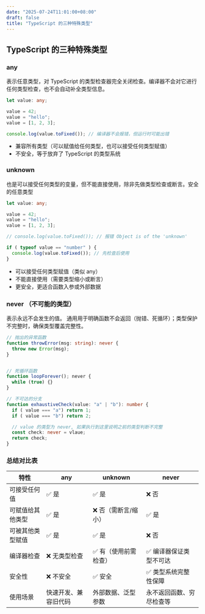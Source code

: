 ```yaml
---
date: "2025-07-24T11:01:00+08:00"
draft: false
title: "TypeScript 的三种特殊类型"
---
```


## TypeScript 的三种特殊类型

### any

表示任意类型，对 TypeScript 的类型检查器完全关闭检查。编译器不会对它进行任何类型检查，也不会自动补全类型信息。

```TypeScript
let value: any;

value = 42;
value = "hello";
value = [1, 2, 3];

console.log(value.toFixed()); // 编译器不会报错，但运行时可能出错
```

- 兼容所有类型（可以赋值给任何类型，也可以接受任何类型赋值）
- 不安全，等于放弃了 TypeScript 的类型系统

### unknown

也是可以接受任何类型的变量，但不能直接使用，除非先做类型检查或断言。安全的任意类型

```TypeScript
let value: any;

value = 42;
value = "hello";
value = [1, 2, 3];

// console.log(value.toFixed()); // 报错 Object is of the 'unknown'

if ( typeof value == "number" ) {
  console.log(value.toFixed()); // 先检查后使用
}
```

- 可以接受任何类型赋值（类似 any）
- 不能直接使用（需要类型缩小或断言）
- 更安全，更适合函数入参或外部数据

### never （不可能的类型）

表示永远不会发生的值。 通用用于明确函数不会返回（抛错、死循环）；类型保护不完整时，确保类型覆盖完整性。

```TypeScript
// 抛出的异常函数
function throwError(msg: string): never {
  throw new Error(msg);
}


// 死循环函数
function loopForever(); never {
  while (true) {}
}

// 不可达的分支
function exhaustiveCheck(value: "a" | "b"): number {
  if ( value === "a") return 1;
  if ( value === "b") return 2;

  // value 的类型为 never, 如果执行到这里说明之前的类型判断不完整
  const check: never = vlaue;
  return check;
}
```

### 总结对比表

| **特性**         | any                  | unknown               | never                    |
| ---------------- | -------------------- | --------------------- | ------------------------ |
| 可接受任何值     | ✅ 是                | ✅ 是                 | ❌ 否                    |
| 可赋值给其他类型 | ✅ 是                | ❌ 否（需断言/缩小）  | ✅ 是                    |
| 可被其他类型赋值 | ✅ 是                | ✅ 是                 | ❌ 否                    |
| 编译器检查       | ❌ 无类型检查        | ✅ 有（使用前需检查） | ✅ 编译器保证类型不可达  |
| 安全性           | ❌ 不安全            | ✅ 安全               | ✅ 类型系统完整性保障    |
| 使用场景         | 快速开发、兼容旧代码 | 外部数据、泛型参数    | 永不返回函数、穷尽检查等 |
